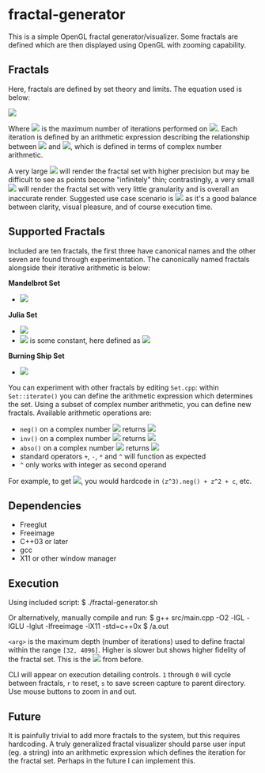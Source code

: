 # fractal-generator
This is a simple OpenGL fractal generator/visualizer. Some fractals are defined which are then displayed using OpenGL with zooming capability.

## Fractals
Here, fractals are defined by set theory and limits. The equation used is below:

<img src="https://latex.codecogs.com/gif.latex?z_n\in\text{F}\text{iff}\limsup_{n\to\\d}|z_{n+1}|\leq5" /> 

Where <img src="https://latex.codecogs.com/gif.latex?d" /> is the maximum number of iterations performed on <img src="https://latex.codecogs.com/gif.latex?z_n" />. Each iteration is defined by an arithmetic expression describing the relationship between <img src="https://latex.codecogs.com/gif.latex?z_n" /> and <img src="https://latex.codecogs.com/gif.latex?z_{n+1}" />, which is defined in terms of complex number arithmetic. 

A very large <img src="https://latex.codecogs.com/gif.latex?d" /> will render the fractal set with higher precision but may be difficult to see as points become "infinitely" thin; contrastingly, a very small <img src="https://latex.codecogs.com/gif.latex?d" /> will render the fractal set with very little granularity and is overall an inaccurate render. Suggested use case scenario is <img src="https://latex.codecogs.com/gif.latex?d\in[64,512]" /> as it's a good balance between clarity, visual pleasure, and of course execution time.

## Supported Fractals
Included are ten fractals, the first three have canonical names and the other seven are found through experimentation. The canonically named fractals alongside their iterative arithmetic is below:

<b>Mandelbrot Set</b>
- <img src="https://latex.codecogs.com/gif.latex?z_{n+1}=z_n^2+c" /> 

<b>Julia Set</b>
- <img src="https://latex.codecogs.com/gif.latex?z_{n+1}=z_n^2+k" /> 
- <img src="https://latex.codecogs.com/gif.latex?k" /> is some constant, here defined as <img src="https://latex.codecogs.com/gif.latex?(-0.835-0.232i)" />

<b>Burning Ship Set</b>
- <img src="https://latex.codecogs.com/gif.latex?z_{n+1}=|z_n|^2+c" /> 

You can experiment with other fractals by editing `Set.cpp`: within `Set::iterate()` you can define the arithmetic expression which determines the set. Using a subset of complex number arithmetic, you can define new fractals. Available arithmetic operations are:

- `neg()` on a complex number <img src="https://latex.codecogs.com/gif.latex?(a+bi)" /> returns <img src="https://latex.codecogs.com/gif.latex?(-a-bi)" />
- `inv()` on a complex number <img src="https://latex.codecogs.com/gif.latex?(a+bi)" /> returns <img src="https://latex.codecogs.com/gif.latex?(b+ai)" />
- `abso()` on a complex number <img src="https://latex.codecogs.com/gif.latex?(a+bi)" /> returns <img src="https://latex.codecogs.com/gif.latex?(|a|+|b|i)" />
- standard operators `+`, `-`, `*` and `^` will function as expected
- `^` only works with integer as second operand

For example, to get <img src="https://latex.codecogs.com/gif.latex?z_{n+1}=-z_n^3+z_n^2+c" />, you would hardcode in `(z^3).neg() + z^2 + c`, etc.

## Dependencies
- Freeglut
- Freeimage
- C++03 or later
- gcc
- X11 or other window manager

## Execution
Using included script:
    $ ./fractal-generator.sh <arg>
    
Or alternatively, manually compile and run:
    $ g++ src/main.cpp -O2 -lGL -lGLU -lglut -lfreeimage -lX11 -std=c++0x
    $ /a.out <arg>
  
`<arg>` is the maximum depth (number of iterations) used to define fractal within the range `[32, 4096]`. Higher is slower but shows higher fidelity of the fractal set. This is the <img src="https://latex.codecogs.com/gif.latex?d" /> from before.

CLI will appear on execution detailing controls. `1` through `0` will cycle between fractals, `r` to reset, `s` to save screen capture to parent directory. Use mouse buttons to zoom in and out.

## Future
It is painfully trivial to add more fractals to the system, but this requires hardcoding. A truly generalized fractal visualizer should parse user input (eg. a string) into an arithmetic expression which defines the iteration for the fractal set. Perhaps in the future I can implement this.
